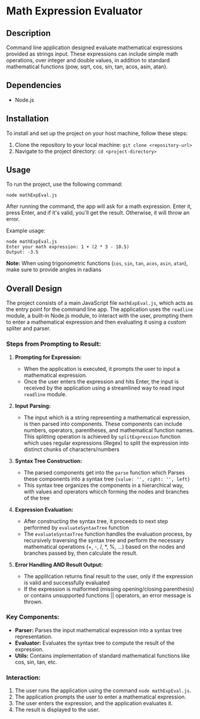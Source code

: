 # Math Expression Evaluator

## Description
Command line application designed evaluate mathematical expressions provided as strings input.
These expressions can include simple math operations, over integer and double values, in addition to standard mathematical functions (pow, sqrt, cos, sin, tan, acos, asin, atan).

## Dependencies
- Node.js

## Installation
To install and set up the project on your host machine, follow these steps:
1. Clone the repository to your local machine: `git clone <repository-url>`
2. Navigate to the project directory: `cd <project-directory>`

## Usage
To run the project, use the following command:
```
node mathExpEval.js
```

After running the command, the app will ask for a math expression. Enter it, press Enter, and if it's valid, you'll get the result. Otherwise, it will throw an error. 

Example usage:
```
node mathExpEval.js
Enter your math expression: 1 + (2 * 3 - 10.5)
Output: -3.5
```
**Note:** When using trigonometric functions (`cos`, `sin`, `tan`, `acos`, `asin`, `atan`), make sure to provide angles in radians

## Overall Design
The project consists of a main JavaScript file `mathExpEval.js`, which acts as the entry point for the command line app. The application uses the `readline` module, a built-in Node.js module, to interact with the user, prompting them to enter a mathematical expression and then evaluating it using a custom spliter and parser.

### Steps from Prompting to Result:
1. **Prompting for Expression:** 
    - When the application is executed, it prompts the user to input a mathematical expression.
    - Once the user enters the expression and hits Enter, the input is received by the application using a streamlined way to read input `readline` module.
    
2. **Input Parsing:**
    - The input which is a string representing a mathematical expression, is then parsed into components. These components can include numbers, operators, parentheses, and mathematical function names. This splitting operation is achieved by `splitExpression` function which uses regular expressions (Regex) to split the expression into distinct chunks of characters/numbers

3. **Syntax Tree Construction:**
    - The parsed components get into the `parse` function which Parses these components into a syntax tree 
    `{value: '', right: '', left}`
    - This syntax tree organizes the components in a hierarchical way, with values and operators whicch forming the nodes and branches of the tree

4. **Expression Evaluation:**
    - After constructing the syntax tree, it proceeds to next step performed by `evaluateSyntaxTree` function
    - The `evaluateSyntaxTree` function handles the evaluation process, by recursively traversing the syntax tree and perform the necessary mathematical operations (+, -, /, *, %, ...) based on the nodes and branches passed by, then calculate the result.
    
5. **Error Handling AND Result Output:**
    - The applilcation returns final result to the user, only if the expression is valid and successfully evaluated
    - If the expression is malformed (missing opening/closing parenthesis) or contains unsupported functions || operators, an error message is thrown.

### Key Components:
- **Parser:** Parses the input mathematical expression into a syntax tree representation.
- **Evaluator:** Evaluates the syntax tree to compute the result of the expression.
- **Utils:** Contains implementation of standard mathematical functions like cos, sin, tan, etc.

### Interaction:
1. The user runs the application using the command `node mathExpEval.js`.
2. The application prompts the user to enter a mathematical expression.
3. The user enters the expression, and the application evaluates it.
4. The result is displayed to the user.
